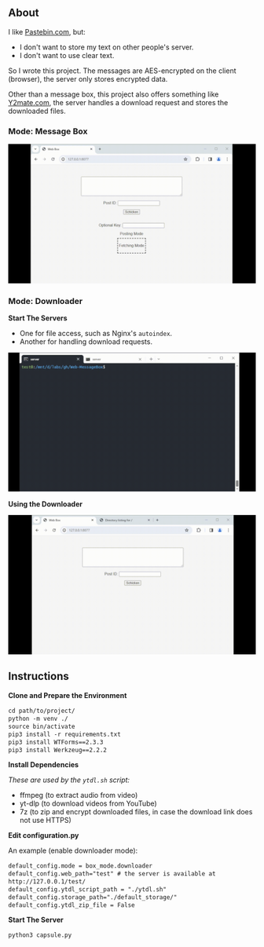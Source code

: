## About

I like [Pastebin.com](https://pastebin.com/), but:
- I don't want to store my text on other people's server.
- I don't want to use clear text.

So I wrote this project. The messages are AES-encrypted on the client (browser), the server only stores encrypted data.

Other than a message box, this project also offers something like [Y2mate.com](https://www.y2mate.com/), the server handles a download request and stores the downloaded files.

### Mode: Message Box

![Message Box Demo](https://github.com/mindcrunch4u/Web-Box/blob/master/about/web-box-demo.gif)

### Mode: Downloader

**Start The Servers**
- One for file access, such as Nginx's `autoindex`.
- Another for handling download requests.

![Starting the servers](https://github.com/mindcrunch4u/Web-Box/blob/master/about/starting-server.gif)

**Using the Downloader**

![Using the downloader](https://github.com/mindcrunch4u/Web-Box/blob/master/about/using-the-downloader.gif)

## Instructions

**Clone and Prepare the Environment**
```
cd path/to/project/
python -m venv ./
source bin/activate
pip3 install -r requirements.txt
pip3 install WTForms==2.3.3
pip3 install Werkzeug==2.2.2
```

**Install Dependencies**

*These are used by the `ytdl.sh` script:*
- ffmpeg (to extract audio from video)
- yt-dlp (to download videos from YouTube)
- 7z (to zip and encrypt downloaded files, in case the download link does not use HTTPS)

**Edit configuration.py**

An example (enable downloader mode):
```
default_config.mode = box_mode.downloader
default_config.web_path="test" # the server is available at http://127.0.0.1/test/
default_config.ytdl_script_path = "./ytdl.sh"
default_config.storage_path="./default_storage/"
default_config.ytdl_zip_file = False
```

**Start The Server**

```
python3 capsule.py
```
